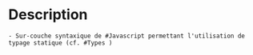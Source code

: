 # Description
	- Sur-couche syntaxique de #Javascript permettant l'utilisation de typage statique (cf. #Types )